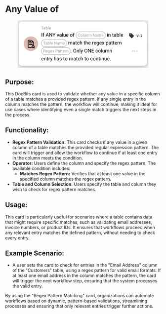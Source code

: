 # Any Value of

<figure><img src="../../../../.gitbook/assets/image (46).png" alt=""><figcaption></figcaption></figure>

## **Purpose:**

This DocBits card is used to validate whether any value in a specific column of a table matches a provided regex pattern. If any single entry in the column matches the pattern, the workflow will continue, making it ideal for use cases where identifying even a single match triggers the next steps in the process.

## **Functionality:**

* **Regex Pattern Validation:** This card checks if any value in a given column of a table matches the provided regular expression pattern. The card will trigger and allow the workflow to continue if at least one entry in the column meets the condition.
* **Operator:** Users define the column and specify the regex pattern. The available condition includes:
  * **Matches Regex Pattern:** Verifies that at least one value in the specified column matches the regex pattern.
* **Table and Column Selection:** Users specify the table and column they wish to check for regex pattern matches.

## **Usage:**

This card is particularly useful for scenarios where a table contains data that might require specific matches, such as validating email addresses, invoice numbers, or product IDs. It ensures that workflows proceed when any relevant entry matches the defined pattern, without needing to check every entry.

## **Example Scenario:**

* A user sets the card to check for entries in the "Email Address" column of the "Customers" table, using a regex pattern for valid email formats. If at least one email address in the column matches the pattern, the card will trigger the next workflow step, ensuring that the system processes the valid entry.

By using the "Regex Pattern Matching" card, organizations can automate workflows based on dynamic, pattern-based validations, streamlining processes and ensuring that only relevant entries trigger further actions.
